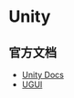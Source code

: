 # Unity
## 官方文档
- [Unity Docs](https://docs.unity.com/)
- [UGUI](https://docs.unity3d.com/Packages/com.unity.ugui@1.0/manual/index.html)